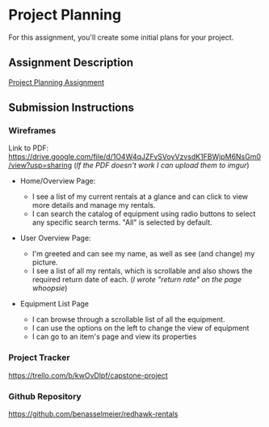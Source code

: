 # Project Planning
For this assignment, you'll create some initial plans for your project.

## Assignment Description
[Project Planning Assignment](https://education.launchcode.org/liftoff/assignments/planning/)

## Submission Instructions

### Wireframes

Link to PDF: https://drive.google.com/file/d/1O4W4qJZFvSVoyVzvsdK1FBWjpM6NsGm0/view?usp=sharing
(*If the PDF doesn't work I can upload them to imgur*)

* Home/Overview Page:
  * I see a list of my current rentals at a glance and can click to view more details and manage my rentals.
  * I can search the catalog of equipment using radio buttons to select any specific search terms. "All" is selected by default.

* User Overview Page:
  * I'm greeted and can see my name, as well as see (and change) my picture.
  * I see a list of all my rentals, which is scrollable and also shows the required return date of each. (*I wrote "return rate" on the page whoopsie*)

* Equipment List Page
  * I can browse through a scrollable list of all the equipment.
  * I can use the options on the left to change the view of equipment
  * I can go to an item's page and view its properties


### Project Tracker

https://trello.com/b/kwOvDlpf/capstone-project


### Github Repository

https://github.com/benasselmeier/redhawk-rentals